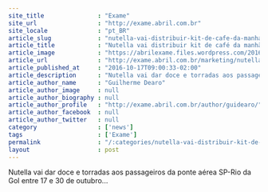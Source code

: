 ```yaml
---
site_title               : "Exame"
site_url                 : "http://exame.abril.com.br"
site_locale              : "pt_BR"
article_slug             : "nutella-vai-distribuir-kit-de-cafe-da-manha-em-voos-da-gol"
article_title            : "Nutella vai distribuir kit de café da manhã em voos da Gol"
article_image            : "https://abrilexame.files.wordpress.com/2016/10/size_960_16_9_nutella-gol-gratis-voos1.jpg?quality=70&strip=all&w=960"
article_url              : "http://exame.abril.com.br/marketing/nutella-vai-distribuir-kit-de-cafe-da-manha-em-voos-da-gol-2/"
article_published_at     : "2016-10-17T09:00:33-02:00"
article_description      : "Nutella vai dar doce e torradas aos passageiros da ponte aérea SP-Rio da Gol entre 17 e 30 de outubro..."
article_author_name      : "Guilherme Dearo"
article_author_image     : null
article_author_biography : null
article_author_profile   : "http://exame.abril.com.br/author/guidearo/"
article_author_facebook  : null
article_author_twitter   : null
category                 : ['news']
tags                     : ['Exame']
permalink                : "/:categories/nutella-vai-distribuir-kit-de-cafe-da-manha-em-voos-da-gol/"
layout                   : post
---
```


Nutella vai dar doce e torradas aos passageiros da ponte aérea SP-Rio da Gol entre 17 e 30 de outubro...
